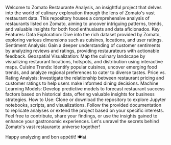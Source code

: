Welcome to Zomato Restaurante Analysis, an insightful project that delves into the world of culinary exploration through the lens of Zomato's vast restaurant data. This repository houses a comprehensive analysis of restaurants listed on Zomato, aiming to uncover intriguing patterns, trends, and valuable insights for both food enthusiasts and data aficionados.
Key Features:
Data Exploration: Dive into the rich dataset provided by Zomato, exploring various dimensions such as cuisines, locations, and user ratings.
Sentiment Analysis: Gain a deeper understanding of customer sentiments by analyzing reviews and ratings, providing restaurateurs with actionable feedback.
Geospatial Visualization: Map the culinary landscape by visualizing restaurant locations, hotspots, and distribution using interactive maps.
Cuisine Trends: Identify popular cuisines, uncover emerging food trends, and analyze regional preferences to cater to diverse tastes.
Price vs. Rating Analysis: Investigate the relationship between restaurant pricing and customer ratings to help users make informed dining decisions.
Machine Learning Models: Develop predictive models to forecast restaurant success factors based on historical data, offering valuable insights for business strategies.
How to Use: Clone or download the repository to explore Jupyter notebooks, scripts, and visualizations. Follow the provided documentation to replicate analyses or extend the project based on your specific interests. Feel free to contribute, share your findings, or use the insights gained to enhance your gastronomic experiences.
Let's unravel the secrets behind Zomato's vast restaurante universe together!

Happy analyzing and bon appétit! 🍽️📊
